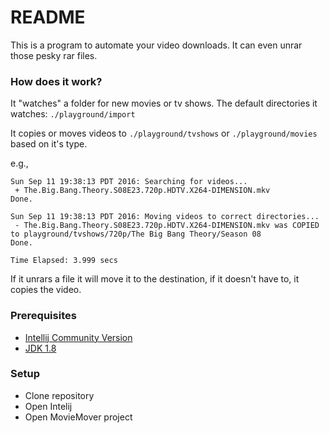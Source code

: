 # README #
This is a program to automate your video downloads. It can even unrar those pesky rar files. 


### How does it work? ###
It "watches" a folder for new movies or tv shows. The default directories it watches: `./playground/import`

It copies or moves videos to `./playground/tvshows` or `./playground/movies` based on it's type. 

e.g.,
```
Sun Sep 11 19:38:13 PDT 2016: Searching for videos...
 + The.Big.Bang.Theory.S08E23.720p.HDTV.X264-DIMENSION.mkv
Done.

Sun Sep 11 19:38:13 PDT 2016: Moving videos to correct directories...
 - The.Big.Bang.Theory.S08E23.720p.HDTV.X264-DIMENSION.mkv was COPIED to playground/tvshows/720p/The Big Bang Theory/Season 08
Done.

Time Elapsed: 3.999 secs
```

If it unrars a file it will move it to the destination, if it doesn't have to, it copies the video.


### Prerequisites ###
* [Intellij Community Version](https://www.jetbrains.com/idea/download/)
* [JDK 1.8](http://www.oracle.com/technetwork/java/javase/downloads/jdk8-downloads-2133151.html)


### Setup ###

* Clone repository
* Open Intelij
* Open MovieMover project